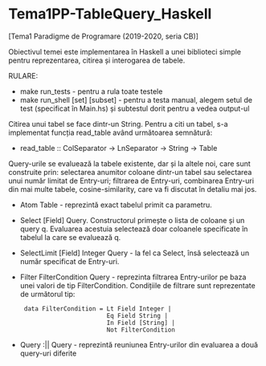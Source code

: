# Tema1PP-TableQuery_Haskell
[Tema1 Paradigme de Programare (2019-2020, seria CB)] 

Obiectivul temei este implementarea în Haskell a unei biblioteci simple pentru reprezentarea,
citirea și interogarea de tabele.

RULARE:
- make run_tests - pentru a rula toate testele
- make run_shell  [set]  [subset] - pentru a testa manual,  alegem setul de test (specificat în Main.hs) și subtestul dorit pentru a vedea output-ul





Citirea unui tabel se face dintr-un String. Pentru a citi un tabel, s-a implementat funcția
read_table având următoarea semnătură:
- read_table :: ColSeparator -> LnSeparator -> String -> Table




Query-urile se evaluează la tabele existente, dar și la altele noi, care sunt construite prin:
selectarea anumitor coloane dintr-un tabel sau selectarea unui număr limitat de Entry-uri;
filtrarea de Entry-uri, combinarea Entry-uri din mai multe tabele, cosine-similarity, care va fi
discutat în detaliu mai jos.
- Atom Table - reprezintă exact tabelul primit ca parametru.
- Select [Field] Query. Constructorul primește o lista de coloane și un query q.
Evaluarea acestuia selectează doar coloanele specificate în tabelul la care se evaluează q.
- SelectLimit [Field] Integer Query - la fel ca Select, însă selectează un
număr specificat de Entry-uri. 
- Filter FilterCondition Query - reprezinta filtrarea Entry-urilor pe baza unei
valori de tip FilterCondition. Condițiile de filtrare sunt reprezentate de următorul tip:

       data FilterCondition = Lt Field Integer |
                              Eq Field String |
                              In Field [String] |
                              Not FilterCondition                   
- Query :|| Query - reprezintă reuniunea Entry-urilor din evaluarea a două query-uri
diferite


